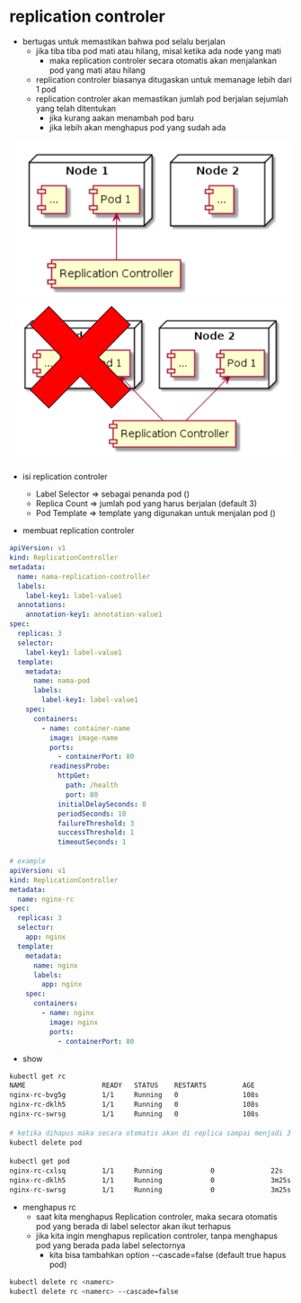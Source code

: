 # replication controler
- bertugas untuk memastikan bahwa pod selalu berjalan
    - jika tiba tiba pod mati atau hilang, misal ketika ada node yang mati
        - maka replication controler secara otomatis akan menjalankan pod yang mati atau hilang
    - replication controler biasanya ditugaskan untuk memanage lebih dari 1 pod
    - replication controler akan memastikan jumlah pod berjalan sejumlah yang telah ditentukan
        - jika kurang aakan menambah pod baru
        - jika lebih akan menghapus pod yang sudah ada

![alt text](docs/images/image.png)
![alt text](docs/images/image-1.png)

- isi replication controler
    - Label Selector => sebagai penanda pod ()
    - Replica Count => jumlah pod yang harus berjalan (default 3)
    - Pod Template => template yang digunakan untuk menjalan pod ()

- membuat replication controler
```yaml
apiVersion: v1
kind: ReplicationController
metadata:
  name: nama-replication-controller
  labels:
    label-key1: label-value1 
  annotations:
    annotation-key1: annotation-value1
spec:
  replicas: 3
  selector:
    label-key1: label-value1
  template:
    metadata:
      name: nama-pod
      labels:
        label-key1: label-value1
    spec:
      containers:
        - name: container-name
          image: image-name
          ports:
            - containerPort: 80
          readinessProbe:
            httpGet:
              path: /health
              port: 80
            initialDelaySeconds: 0
            periodSeconds: 10
            failureThreshold: 3
            successThreshold: 1
            timeoutSeconds: 1

# example
apiVersion: v1
kind: ReplicationController
metadata:
  name: nginx-rc
spec:
  replicas: 3
  selector:
    app: nginx
  template:
    metadata:
      name: nginx
      labels:
        app: nginx
    spec:
      containers:
        - name: nginx
          image: nginx
          ports: 
            - containerPort: 80
```

- show 
```bash
kubectl get rc
NAME                   READY   STATUS    RESTARTS         AGE
nginx-rc-bvg5g         1/1     Running   0                108s
nginx-rc-dklh5         1/1     Running   0                108s
nginx-rc-swrsg         1/1     Running   0                108s

# ketika dihapus maka secara otomatis akan di replica sampai menjadi 3 pod lagi
kubectl delete pod 

kubectl get pod
nginx-rc-cxlsq         1/1     Running            0              22s
nginx-rc-dklh5         1/1     Running            0              3m25s
nginx-rc-swrsg         1/1     Running            0              3m25s
```

- menghapus rc
    - saat kita menghapus Replication controler, maka secara otomatis pod yang berada di label selector akan ikut terhapus
    - jika kita ingin menghapus replication controler, tanpa menghapus pod yang berada pada label selectornya
        - kita bisa tambahkan option --cascade=false (default true hapus pod)
```bash
kubectl delete rc <namerc>
kubectl delete rc <namerc> --cascade=false
```